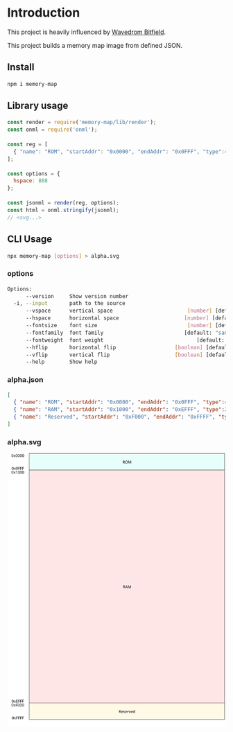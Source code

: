 # Introduction
This project is heavily influenced by [Wavedrom Bitfield](https://github.com/wavedrom/bitfield).

This project builds a memory map image from defined JSON. 
## Install

```sh
npm i memory-map
```

## Library usage

```js
const render = require('memory-map/lib/render');
const onml = require('onml');

const reg = [
  { "name": "ROM", "startAddr": "0x0000", "endAddr": "0x0FFF", "type":4 }
];

const options = {
  hspace: 888
};

const jsonml = render(reg, options);
const html = onml.stringify(jsonml);
// <svg...>
```

## CLI Usage

```sh
npx memory-map [options] > alpha.svg
```

### options

```sh
Options:
      --version     Show version number                                [boolean]
  -i, --input       path to the source                                [required]
      --vspace      vertical space                        [number] [default: 80]
      --hspace      horizontal space                     [number] [default: 640]
      --fontsize    font size                             [number] [default: 14]
      --fontfamily  font family                          [default: "sans-serif"]
      --fontweight  font weight                              [default: "normal"]
      --hflip       horizontal flip                   [boolean] [default: false]
      --vflip       vertical flip                     [boolean] [default: false]
      --help        Show help                                          [boolean]
```

### alpha.json

```json
[
  { "name": "ROM", "startAddr": "0x0000", "endAddr": "0x0FFF", "type":4 },
  { "name": "RAM", "startAddr": "0x1000", "endAddr": "0xEFFF", "type":2 },
  { "name": "Reserved", "startAddr": "0xF000", "endAddr": "0xFFFF", "type":5 }
]
```
### alpha.svg

![Basic Map](test/alpha.svg)
